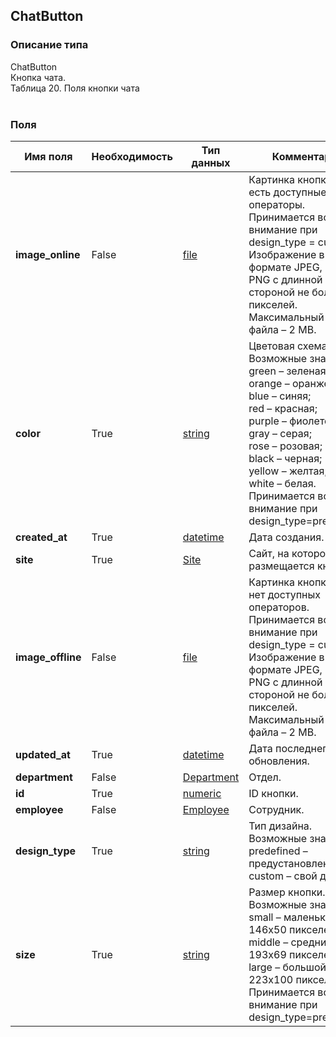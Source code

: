 
## ChatButton

### Описание типа
ChatButton<br/>Кнопка чата.<br/> Таблица 20. Поля кнопки чата<br/><br/>
### Поля

| Имя поля | Необходимость | Тип данных | Комментарий |
|---|---|---|---|
|**image_online**|False|[file](/docs/types/file.md)|Картинка кнопки, когда есть доступные операторы.<br/>Принимается во внимание при design_type = custom.<br/>Изображение в формате JPEG, GIF или PNG с длинной стороной не более 500 пикселей.<br/>Максимальный размер файла – 2 MB.<br/>|
|**color**|True|[string](/docs/types/string.md)|Цветовая схема.<br/>Возможные значения:<br/>green – зеленая;<br/>orange – оранжевая;<br/>blue – синяя;<br/>red – красная;<br/>purple – фиолетовая;<br/>gray – серая;<br/>rose – розовая;<br/>black – черная;<br/>yellow – желтая;<br/>white – белая.<br/>Принимается во внимание при design_type=predefined.<br/>|
|**created_at**|True|[datetime](/docs/types/datetime.md)|Дата создания.<br/>|
|**site**|True|[Site](/docs/types/Site.md)|Сайт, на котором размещается кнопка.<br/>|
|**image_offline**|False|[file](/docs/types/file.md)|Картинка кнопки, когда нет доступных операторов.<br/>Принимается во внимание при design_type = custom.<br/>Изображение в формате JPEG, GIF или PNG с длинной стороной не более 500 пикселей.<br/>Максимальный размер файла – 2 MB.<br/>|
|**updated_at**|True|[datetime](/docs/types/datetime.md)|Дата последнего обновления.<br/>|
|**department**|False|[Department](/docs/types/Department.md)|Отдел.<br/>|
|**id**|True|[numeric](/docs/types/numeric.md)|ID кнопки.<br/>|
|**employee**|False|[Employee](/docs/types/Employee.md)|Сотрудник.<br/>|
|**design_type**|True|[string](/docs/types/string.md)|Тип дизайна.<br/>Возможные значения:<br/>predefined – предустановленный;<br/>custom – свой дизайн.<br/>|
|**size**|True|[string](/docs/types/string.md)|Размер кнопки.<br/>Возможные значения:<br/>small – маленький, 146x50 пикселей;<br/>middle – средний,  193x69 пикселей;<br/>large – большой, 223x100 пикселей.<br/>Принимается во внимание при design_type=predefined.<br/>|
